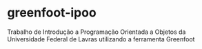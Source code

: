 # greenfoot-ipoo
Trabalho de Introdução a Programação Orientada a Objetos da Universidade Federal de Lavras utilizando a ferramenta Greenfoot
